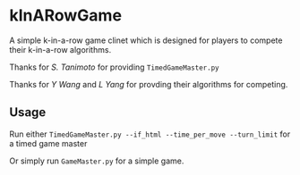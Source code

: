 # kInARowGame

A simple k-in-a-row game clinet which is designed for players to compete their k-in-a-row algorithms.

Thanks for *S. Tanimoto* for providing `TimedGameMaster.py`

Thanks for *Y Wang* and *L Yang* for provding their algorithms for competing.

## Usage

Run either `TimedGameMaster.py --if_html --time_per_move --turn_limit` for a timed game master

Or simply run `GameMaster.py` for a simple game.